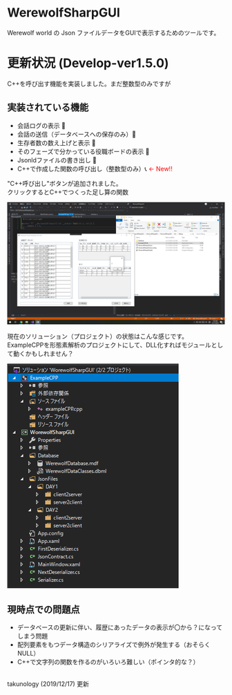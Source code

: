 # WerewolfSharpGUI
Werewolf world の Json ファイルデータをGUIで表示するためのツールです。

# 更新状況 (Develop-ver1.5.0)
C++を呼び出す機能を実装しました。まだ整数型のみですが</br>

## 実装されている機能

- 会話ログの表示 💬
- 会話の送信（データベースへの保存のみ）👨
- 生存者数の数え上げと表示 👬
- そのフェーズで分かっている役職ボードの表示 🐺
- Jsonldファイルの書き出し 📝
- C++で作成した関数の呼び出し（整数型のみ）📞<font color="Red"> ← New!!</font>

"C++呼び出し"ボタンが追加されました。</br>
クリックするとC++でつくった足し算の関数

![screenshot](Images/ver1_5(1).png "screenshot")

現在のソリューション（プロジェクト）の状態はこんな感じです。</br>
ExampleCPPを形態素解析のプロジェクトにして、DLL化すればモジュールとして動くかもしれません？

![screenshot](Images/ver1_5(2).png "screenshot")


## 現時点での問題点

- データベースの更新に伴い、履歴にあったデータの表示が〇から？になってしまう問題
- 配列要素をもつデータ構造のシリアライズで例外が発生する（おそらくNULL）
- C++で文字列の関数を作るのがいろいろ難しい（ポインタ的な？）

</br>
takunology (2019/12/17) 更新</br> </br> </br> </br> </br>